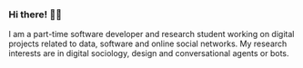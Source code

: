 ### Hi there! 👋🏻

I am a part-time software developer and research student working on digital projects related to data, software and online social networks. My research interests are in digital sociology, design and conversational agents or bots.
